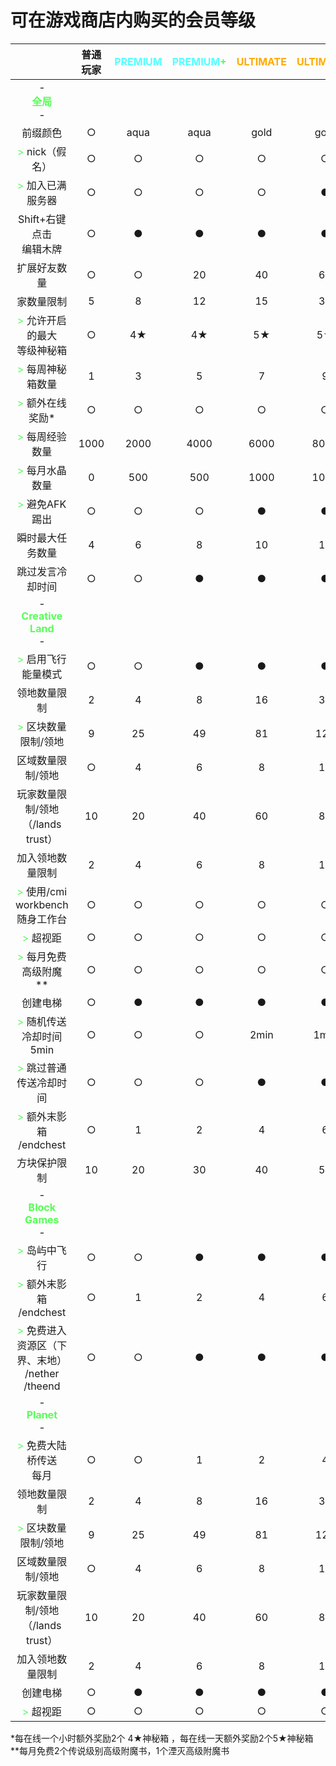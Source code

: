 # 可在游戏商店内购买的会员等级

|       |    普通玩家   | <font color=55FFFF>PREMIUM</font> | <font color=55FFFF>PREMIUM</font><font color=55FF55>+</font>     | <font color=FFAA00>ULTIMATE</font> | <font color=FFAA00>ULTIMATE</font><font color=3F1515>+</font>    | <font color=FFAA00>ULTIMATE</font><font color=3F1515>++</font>    |  
| :-: | :-: | :-: | :-: | :-: | :-: | :-: |
| -<br><font color=55FF55>**全局**</font><br>-    |      |      |      |     |    |  |
| 前缀颜色 | ○ |  aqua  | aqua | gold | gold |<font color=FFAA00>gold</font> |
| <font color=55FF55>></font> nick（假名） | ○ | ○ | ○ | ○ | ○ | <font color=FFAA00>●</font> |
| <font color=55FF55>></font> 加入已满服务器 | ○ | ○ | ○ | ○ | ● | <font color=FFAA00>●</font> |
| Shift+右键点击<br>编辑木牌 | ○ | ● | ● | ● | ● | <font color=FFAA00>●</font> |
| 扩展好友数量 | ○ | ○ | 20 | 40 | 60 |<font color=FFAA00>60</font> |
| 家数量限制 | 5 | 8 | 12 | 15 | 30 | <font color=FFAA00>60</font> |
| <font color=55FF55>></font> 允许开启的最大<br>等级神秘箱 | ○ | 4★ | 4★ | 5★ | 5★</font> | <font color=FFAA00>5★</font> |
| <font color=55FF55>></font> 每周神秘箱数量 | 1 | 3 | 5 | 7 | 9 | <font color=FFAA00>9</font> |
| <font color=55FF55>></font> 额外在线奖励* | ○ | ○ | ○ | ○ | ○ | <font color=FFAA00>●</font> |
| <font color=55FF55>></font> 每周经验数量 | 1000 | 2000 | 4000 | 6000 | 8000 | <font color=FFAA00>8000</font> |
| <font color=55FF55>></font> 每月水晶数量 | 0 | 500 | 500 | 1000 | 1000 | <font color=FFAA00>1500</font> |
| <font color=55FF55>></font> 避免AFK踢出 | ○ | ○ | ○ | ● | ● | <font color=FFAA00>●</font> |
| 瞬时最大任务数量 | 4 | 6 | 8 | 10 |12 |  <font color=FFAA00>20</font> |
| 跳过发言冷却时间 | ○ | ○ | ● | ● | ● | <font color=FFAA00>●</font> |
| -<br><font color=55FF55>**Creative Land**</font><br>- |   |   |   |  |
| <font color=55FF55>></font> 启用飞行能量模式 | ○ | ○ | ● | ● | ●|  <font color=FFAA00>●</font> |
| 领地数量限制 | 2 | 4 | 8 | 16 | 32 | <font color=FFAA00>64</font> |
| <font color=55FF55>></font> 区块数量限制/领地 | 9 | 25 | 49 | 81 | 121 |  <font color=FFAA00>169</font> |
| 区域数量限制/领地 | ○ | 4 | 6 | 8 | 16 |  <font color=FFAA00>32</font> |
| 玩家数量限制/领地（/lands trust）| 10 | 20 | 40 | 60 | 80 |  <font color=FFAA00>80</font> |
| 加入领地数量限制 | 2 | 4 | 6 | 8 | 10 |  <font color=FFAA00>20</font> |
| <font color=55FF55>></font> 使用/cmi workbench 随身工作台 | ○ | ○ | ○ | ○ | ○ | <font color=FFAA00>●</font> |
| <font color=55FF55>></font> 超视距 | ○ | ○ | ○ | ○ | ○ | <font color=FFAA00>●</font> |
| <font color=55FF55>></font> 每月免费高级附魔** | ○ | ○ | ○ | ○ | ○ | <font color=FFAA00>●</font> |
| 创建电梯 | ○ | ● | ● | ● | ● |  <font color=FFAA00>●</font> |
| <font color=55FF55>></font> 随机传送冷却时间5min | ○ | ○ | ○ | 2min |1min | <font color=FFAA00>0s</font> |
| <font color=55FF55>></font> 跳过普通传送冷却时间 | ○ | ○ | ○ | ● | ● |<font color=FFAA00>●</font> |
| <font color=55FF55>></font> 额外末影箱<br>/endchest | ○ | 1 | 2 | 4 | 6 | <font color=FFAA00>8</font> |
| 方块保护限制 | 10 | 20 | 30 | 40 | 50 |  <font color=FFAA00>50</font> |
| -<br><font color=55FF55>**Block Games**</font><br>- |   |   |   |  |
| <font color=55FF55>></font> 岛屿中飞行 | ○ | ○ | ● | ● | ● | <font color=FFAA00>●</font> |
| <font color=55FF55>></font> 额外末影箱<br>/endchest | ○ | 1 | 2 | 4 | 6 |<font color=FFAA00>8</font> |
| <font color=55FF55>></font> 免费进入资源区（下界、末地）<br>/nether<br>/theend | ○ | ○ | ● | ● | ● | <font color=FFAA00>●</font> |
| -<br><font color=55FF55>**Planet**</font><br>- |   |   |   |  |
| <font color=55FF55>></font> 免费大陆桥传送<br>每月 | ○ | ○ | 1 | 2 | 4 | <font color=FFAA00>6</font> |
| 领地数量限制 | 2 | 4 | 8 | 16 | 32 | <font color=FFAA00>64</font> |
| <font color=55FF55>></font> 区块数量限制/领地 | 9 | 25 | 49 | 81 | 121 |  <font color=FFAA00>169</font> |
| 区域数量限制/领地 | ○ | 4 | 6 | 8 | 16 |  <font color=FFAA00>32</font> |
| 玩家数量限制/领地（/lands trust）| 10 | 20 | 40 | 60 | 80 |  <font color=FFAA00>80</font> |
| 加入领地数量限制 | 2 | 4 | 6 | 8 | 10 |  <font color=FFAA00>20</font> |
| 创建电梯 | ○ | ● | ● | ● | ● |  <font color=FFAA00>●</font> |
| <font color=55FF55>></font> 超视距 | ○ | ○ | ○ | ○ | ○ | <font color=FFAA00>●</font> |

*每在线一个小时额外奖励2个 4★神秘箱 ，每在线一天额外奖励2个5★神秘箱
<br>**每月免费2个传说级别高级附魔书，1个湮灭高级附魔书
